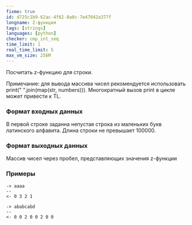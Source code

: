 ```yaml
---
fixme: true
id: d725c1b9-62ac-4f62-8a0c-7e47042a377f
longname: Z-функция
tags: [strings]
languages: [python]
checker: cmp_int_seq
time_limit: 1
real_time_limit: 5
max_vm_size: 256M
---
```


Посчитать z-функцию для строки.

Примечание: для вывода массива чисел рекомендуется использовать print(" ".join(map(str, numbers))). Многократный вызов print в цикле может привести к TL.

### Формат входных данных

В первой строке заданна непустая строка из маленьких букв латинского алфавита. Длина строки не превышает 100000.

### Формат выходных данных

Массив чисел через пробел, представляющих значения z-функции

### Примеры

```
-> aaaa
--
<- 0 3 2 1
```

```
-> ababcabd
--
<- 0 0 2 0 0 2 0 0
```
